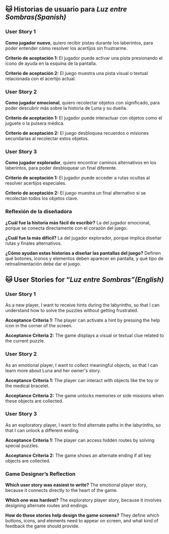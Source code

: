 ## **🐱 Historias de usuario para *Luz entre Sombras(Spanish)***

### **User Story 1**

**Como jugador nuevo**, quiero recibir pistas durante los laberintos, para poder entender cómo resolver los acertijos sin frustrarme.

**Criterio de aceptación 1:** El jugador puede activar una pista presionando el ícono de ayuda en la esquina de la pantalla.

**Criterio de aceptación 2:** El juego muestra una pista visual o textual relacionada con el acertijo actual.

### **User Story 2**

**Como jugador emocional**, quiero recolectar objetos con significado, para poder descubrir más sobre la historia de Luna y su dueña.

**Criterio de aceptación 1:** El jugador puede interactuar con objetos como el juguete o la pulsera médica.

**Criterio de aceptación 2:** El juego desbloquea recuerdos o misiones secundarias al recolectar estos objetos.

### **User Story 3**

**Como jugador explorador**, quiero encontrar caminos alternativos en los laberintos, para poder desbloquear un final diferente.

**Criterio de aceptación 1:** El jugador puede acceder a rutas ocultas al resolver acertijos especiales.

**Criterio de aceptación 2:** El juego muestra un final alternativo si se recolectan todos los objetos clave.

### **Reflexión de la diseñadora**

**¿Cuál fue la historia más fácil de escribir?** La del jugador emocional, porque se conecta directamente con el corazón del juego.

**¿Cuál fue la más difícil?** La del jugador explorador, porque implica diseñar rutas y finales alternativos.

**¿Cómo ayudan estas historias a diseñar las pantallas del juego?** Definen qué botones, íconos y elementos deben aparecer en pantalla, y qué tipo de retroalimentación debe dar el juego.

## **🐱 User Stories for “*Luz entre Sombras”(English)***

### **User Story 1**

As a new player, I want to receive hints during the labyrinths, so that I can understand how to solve the puzzles without getting frustrated.

**Acceptance Criteria 1:** The player can activate a hint by pressing the help icon in the corner of the screen.

**Acceptance Criteria 2:** The game displays a visual or textual clue related to the current puzzle.

### **User Story 2**

As an emotional player, I want to collect meaningful objects, so that I can learn more about Luna and her owner's story.

**Acceptance Criteria 1:** The player can interact with objects like the toy or the medical bracelet.

**Acceptance Criteria 2:** The game unlocks memories or side missions when these objects are collected.

### **User Story 3**

As an exploratory player, I want to find alternate paths in the labyrinths, so that I can unlock a different ending.

**Acceptance Criteria 1:** The player can access hidden routes by solving special puzzles.

**Acceptance Criteria 2:** The game shows an alternate ending if all key objects are collected.

###  **Game Designer’s Reflection**

**Which user story was easiest to write?** The emotional player story, because it connects directly to the heart of the game.

**Which one was hardest?** The exploratory player story, because it involves designing alternate routes and endings.

**How do these stories help design the game screens?** They define which buttons, icons, and elements need to appear on screen, and what kind of feedback the game should provide.

